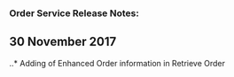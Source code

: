 ### Order Service Release Notes:

## 30 November 2017
..* Adding of Enhanced Order information in Retrieve Order
